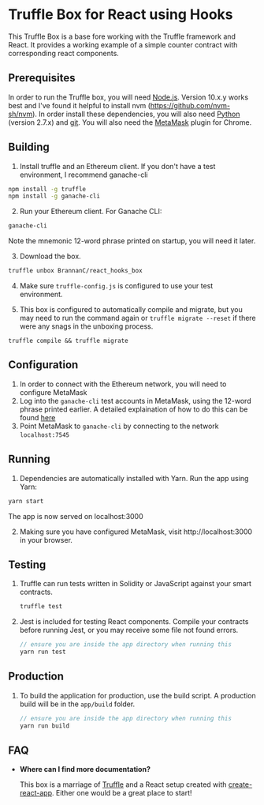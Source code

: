 # Truffle Box for React using Hooks

This Truffle Box is a base fore working with the Truffle framework and React. 
It provides a working example of a simple counter contract with corresponding react components.

## Prerequisites

In order to run the Truffle box, you will need [Node.js](https://nodejs.org). Version 10.x.y works best and 
I've found it helpful to install nvm (https://github.com/nvm-sh/nvm). In order install these dependencies, you will also need [Python](https://www.python.org) (version 2.7.x) and
[git](https://git-scm.com/downloads). You will also need the [MetaMask](https://metamask.io/) plugin for Chrome.

## Building

1. Install truffle and an Ethereum client. If you don't have a test environment, I recommend ganache-cli
  ```bash
  npm install -g truffle
  npm install -g ganache-cli
  ```
2. Run your Ethereum client. For Ganache CLI:
  ```bash
  ganache-cli
  ```
  Note the mnemonic 12-word phrase printed on startup, you will need it later.
  
3. Download the box.
  ```bash
  truffle unbox BrannanC/react_hooks_box
  ```
4. Make sure `truffle-config.js` is configured to use your test environment.

5. This box is configured to automatically compile and migrate, but you may need to run the command again or
 `truffle migrate --reset` if there were any snags in the unboxing process.
```
truffle compile && truffle migrate
```


## Configuration
1. In order to connect with the Ethereum network, you will need to configure MetaMask
2. Log into the `ganache-cli` test accounts in MetaMask, using the 12-word phrase printed earlier. 
A detailed explaination of how to do this can be found [here](https://truffleframework.com/docs/truffle/getting-started/truffle-with-metamask)
3. Point MetaMask to `ganache-cli` by connecting to the network `localhost:7545` 


## Running

1. Dependencies are automatically installed with Yarn. Run the app using Yarn:
```bash
yarn start
```
The app is now served on localhost:3000

2. Making sure you have configured MetaMask, visit http://localhost:3000 in your browser.

## Testing

1. Truffle can run tests written in Solidity or JavaScript against your smart contracts.
    ```javascript
    truffle test
    ```

2. Jest is included for testing React components. Compile your contracts before running Jest, or you may receive some file not found errors.
    ```javascript
    // ensure you are inside the app directory when running this
    yarn run test
    ```

## Production
1. To build the application for production, use the build script. A production build will be in the `app/build` folder.
    ```javascript
    // ensure you are inside the app directory when running this
    yarn run build
    ```
## FAQ

* __Where can I find more documentation?__

    This box is a marriage of [Truffle](http://truffleframework.com/) and a React setup created with [create-react-app](https://github.com/facebookincubator/create-react-app/blob/master/packages/react-scripts/template/README.md). Either one would be a great place to start!
